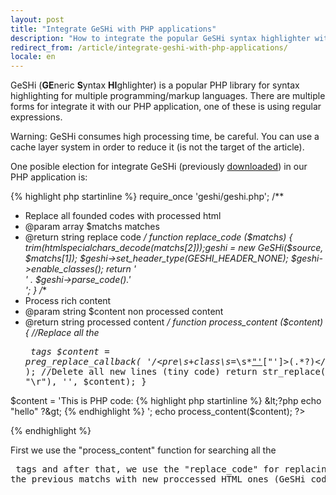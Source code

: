 ```yaml
---
layout: post
title: "Integrate GeSHi with PHP applications"
description: "How to integrate the popular GeSHi syntax highlighter with PHP applications"
redirect_from: /article/integrate-geshi-with-php-applications/
locale: en
---
```


GeSHi (**GE**neric **S**yntax **HI**ghlighter) is a popular PHP library for syntax highlighting for multiple programming/markup languages. There are multiple forms for integrate it with our PHP application, one of these is using regular expressions.

Warning: GeSHi consumes high processing time, be careful. You can use a cache layer system in order to reduce it (is not the target of the article).

One posible election for integrate GeSHi (previously <a href="http://sourceforge.net/projects/geshi/files/">downloaded</a>) in our PHP application is:

{% highlight php startinline %}
require_once 'geshi/geshi.php';
/**
 * Replace all founded codes with processed html
 * @param array $matchs matches
 * @return string replace code
 */
function replace_code ($matchs)
{
  trim(htmlspecialchars_decode($matchs[2]));
  $geshi = new GeSHi($source, $matchs[1]);
  $geshi->set_header_type(GESHI_HEADER_NONE);
  $geshi->enable_classes();
  return  '<div class="code">' . $geshi->parse_code().'</div>';
}
/**
 * Process rich content
 * @param string $content non processed content
 * @return string processed content
 */
function process_content ($content)
{
  //Replace all the <pre> tags
  $content = preg_replace_callback(
    '/<pre\s+class\s*=\s*["\'](.*?)["\']>(.*?)<\/pre>/s',
    'replace_code',
    $content
  );
  //Delete all new lines (tiny code)
  return str_replace(array("\n", "\r"), '', $content);
}

$content = 'This is PHP code: {% highlight php startinline %}
&lt;?php echo "hello" ?&gt;
{% endhighlight %}
';
echo process_content($content);
?>

{% endhighlight %}

First we use the "process_content" function for searching all the <pre> tags and after that, we use the "replace_code" for replacing all the previous matchs with new proccessed HTML ones (GeSHi code).
